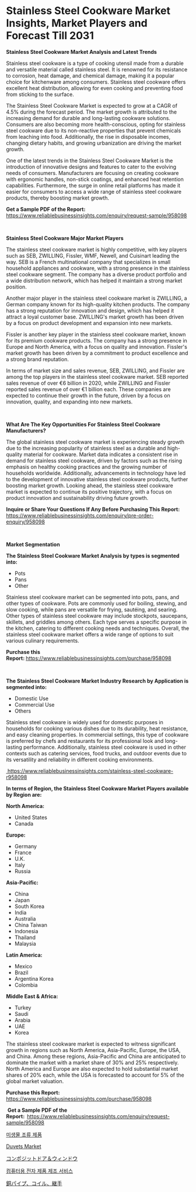 <p><h1>Stainless Steel Cookware Market Insights, Market Players and Forecast Till 2031</h1></p><p><strong>Stainless Steel Cookware Market Analysis and Latest Trends</strong></p>
<p><p>Stainless steel cookware is a type of cooking utensil made from a durable and versatile material called stainless steel. It is renowned for its resistance to corrosion, heat damage, and chemical damage, making it a popular choice for kitchenware among consumers. Stainless steel cookware offers excellent heat distribution, allowing for even cooking and preventing food from sticking to the surface.</p><p>The Stainless Steel Cookware Market is expected to grow at a CAGR of 4.5% during the forecast period. The market growth is attributed to the increasing demand for durable and long-lasting cookware solutions. Consumers are also becoming more health-conscious, opting for stainless steel cookware due to its non-reactive properties that prevent chemicals from leaching into food. Additionally, the rise in disposable incomes, changing dietary habits, and growing urbanization are driving the market growth.</p><p>One of the latest trends in the Stainless Steel Cookware Market is the introduction of innovative designs and features to cater to the evolving needs of consumers. Manufacturers are focusing on creating cookware with ergonomic handles, non-stick coatings, and enhanced heat retention capabilities. Furthermore, the surge in online retail platforms has made it easier for consumers to access a wide range of stainless steel cookware products, thereby boosting market growth.</p></p>
<p><strong>Get a Sample PDF of the Report:&nbsp;</strong> <a href="https://www.reliablebusinessinsights.com/enquiry/request-sample/958098">https://www.reliablebusinessinsights.com/enquiry/request-sample/958098</a></p>
<p>&nbsp;</p>
<p><strong>Stainless Steel Cookware Major Market Players</strong></p>
<p><p>The stainless steel cookware market is highly competitive, with key players such as SEB, ZWILLING, Fissler, WMF, Newell, and Cuisinart leading the way. SEB is a French multinational company that specializes in small household appliances and cookware, with a strong presence in the stainless steel cookware segment. The company has a diverse product portfolio and a wide distribution network, which has helped it maintain a strong market position.</p><p>Another major player in the stainless steel cookware market is ZWILLING, a German company known for its high-quality kitchen products. The company has a strong reputation for innovation and design, which has helped it attract a loyal customer base. ZWILLING's market growth has been driven by a focus on product development and expansion into new markets.</p><p>Fissler is another key player in the stainless steel cookware market, known for its premium cookware products. The company has a strong presence in Europe and North America, with a focus on quality and innovation. Fissler's market growth has been driven by a commitment to product excellence and a strong brand reputation.</p><p>In terms of market size and sales revenue, SEB, ZWILLING, and Fissler are among the top players in the stainless steel cookware market. SEB reported sales revenue of over €6 billion in 2020, while ZWILLING and Fissler reported sales revenue of over €1 billion each. These companies are expected to continue their growth in the future, driven by a focus on innovation, quality, and expanding into new markets.</p></p>
<p>&nbsp;</p>
<p><strong>What Are The Key Opportunities For Stainless Steel Cookware Manufacturers?</strong></p>
<p><p>The global stainless steel cookware market is experiencing steady growth due to the increasing popularity of stainless steel as a durable and high-quality material for cookware. Market data indicates a consistent rise in demand for stainless steel cookware, driven by factors such as the rising emphasis on healthy cooking practices and the growing number of households worldwide. Additionally, advancements in technology have led to the development of innovative stainless steel cookware products, further boosting market growth. Looking ahead, the stainless steel cookware market is expected to continue its positive trajectory, with a focus on product innovation and sustainability driving future growth.</p></p>
<p><strong>Inquire or Share Your Questions If Any Before Purchasing This Report:</strong> <a href="https://www.reliablebusinessinsights.com/enquiry/pre-order-enquiry/958098">https://www.reliablebusinessinsights.com/enquiry/pre-order-enquiry/958098</a></p>
<p>&nbsp;</p>
<p><strong>Market Segmentation</strong></p>
<p><strong>The Stainless Steel Cookware Market Analysis by types is segmented into:</strong></p>
<p><ul><li>Pots</li><li>Pans</li><li>Other</li></ul></p>
<p><p>Stainless steel cookware market can be segmented into pots, pans, and other types of cookware. Pots are commonly used for boiling, stewing, and slow cooking, while pans are versatile for frying, sautéing, and searing. Other types of stainless steel cookware may include stockpots, saucepans, skillets, and griddles among others. Each type serves a specific purpose in the kitchen, catering to different cooking needs and techniques. Overall, the stainless steel cookware market offers a wide range of options to suit various culinary requirements.</p></p>
<p><strong>Purchase this Report:&nbsp;</strong><a href="https://www.reliablebusinessinsights.com/purchase/958098">https://www.reliablebusinessinsights.com/purchase/958098</a></p>
<p>&nbsp;</p>
<p><strong>The Stainless Steel Cookware Market Industry Research by Application is segmented into:</strong></p>
<p><ul><li>Domestic Use</li><li>Commercial Use</li><li>Others</li></ul></p>
<p><p>Stainless steel cookware is widely used for domestic purposes in households for cooking various dishes due to its durability, heat resistance, and easy cleaning properties. In commercial settings, this type of cookware is preferred by chefs and restaurants for its professional look and long-lasting performance. Additionally, stainless steel cookware is used in other contexts such as catering services, food trucks, and outdoor events due to its versatility and reliability in different cooking environments.</p></p>
<p><a href="https://www.reliablebusinessinsights.com/stainless-steel-cookware-r958098">&nbsp;https://www.reliablebusinessinsights.com/stainless-steel-cookware-r958098</a></p>
<p><strong>In terms of Region, the Stainless Steel Cookware Market Players available by Region are:</strong></p>
<p>
    <p> <strong> North America: </strong>
        <ul>
            <li>United States</li>
            <li>Canada</li>
        </ul>
        </p> 
    <p> <strong> Europe: </strong>
        <ul>
            <li>Germany</li>
            <li>France</li>
            <li>U.K.</li>
            <li>Italy</li>
            <li>Russia</li>
        </ul>
        </p> 
    <p> <strong> Asia-Pacific: </strong>
        <ul>
            <li>China</li>
            <li>Japan</li>
            <li>South Korea</li>
            <li>India</li>
            <li>Australia</li>
            <li>China Taiwan</li>
            <li>Indonesia</li>
            <li>Thailand</li>
            <li>Malaysia</li>
        </ul>
        </p> 
    <p> <strong> Latin America: </strong>
        <ul>
            <li>Mexico</li>
            <li>Brazil</li>
            <li>Argentina Korea</li>
            <li>Colombia</li>
        </ul>
        </p> 
    <p> <strong> Middle East & Africa: </strong>
        <ul>
            <li>Turkey</li>
            <li>Saudi</li>
            <li>Arabia</li>
            <li>UAE</li>
            <li>Korea</li>
        </ul>
    </p>
    </p>
<p><p>The stainless steel cookware market is expected to witness significant growth in regions such as North America, Asia-Pacific, Europe, the USA, and China. Among these regions, Asia-Pacific and China are anticipated to dominate the market with a market share of 30% and 25% respectively. North America and Europe are also expected to hold substantial market shares of 20% each, while the USA is forecasted to account for 5% of the global market valuation.</p></p>
<p><strong>Purchase this Report: </strong><a href="https://www.reliablebusinessinsights.com/purchase/958098">https://www.reliablebusinessinsights.com/purchase/958098</a></p>
<p>&nbsp;<strong>Get a Sample PDF of the Report:&nbsp;&nbsp;</strong><a href="https://www.reliablebusinessinsights.com/enquiry/request-sample/958098">https://www.reliablebusinessinsights.com/enquiry/request-sample/958098</a></p>
<p><strong></strong></p>
<p><p><a href="https://github.com/Gregost89076vddcv/Market-Research-Report-List-1/blob/main/8230064148707.md">미생물 조류 제품</a></p><p><a href="https://github.com/theanastasiyah/Market-Research-Report-List-1/blob/main/duvets-market.md">Duvets Market</a></p><p><a href="https://github.com/SantosDicki04/Market-Research-Report-List-2/blob/main/8425988140834.md">コンポジットドア＆ウィンドウ</a></p><p><a href="https://github.com/dollarearner151/Market-Research-Report-List-1/blob/main/6538327148708.md">컴퓨터용 전자 제품 제조 서비스</a></p><p><a href="https://github.com/moulafa/Market-Research-Report-List-2/blob/main/3820299140833.md">銅パイプ、コイル、継手</a></p></p>